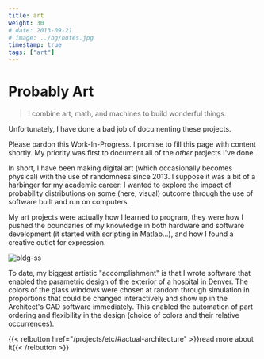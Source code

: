 ```yaml
---
title: art
weight: 30
# date: 2013-09-21
# image: ../bg/notes.jpg
timestamp: true
tags: ["art"]
---
```


# Probably Art

> I combine art, math, and machines to build wonderful things.

Unfortunately, I have done a bad job of documenting these projects.

Please pardon this Work-In-Progress. I promise to fill this page with content shortly.
My priority was first to document all of the _other_ projects I've done.

In short, I have been making digital art (which occasionally becomes physical) with the use of randomness since 2013.
I suppose it was a bit of a harbinger for my academic career: I wanted to explore the impact of probability distributions on some (here, visual) outcome through the use of software built and run on computers.

My art projects were actually how I learned to program, they were how I pushed the boundaries of my knowledge in both hardware and software development (it started with scripting in Matlab...), and how I found a creative outlet for expression.

![bldg-ss](../projects/njh/ss.jpg)

To date, my biggest artistic "accomplishment" is that I wrote software that enabled the parametric design of the exterior of a hospital in Denver.
The colors of the glass windows were chosen at random through simulation in proportions that could be changed interactively and show up in the Architect's CAD software immediately.
This enabled the automation of part ordering and flexibility in the design (choice of colors and their relative occurrences).

{{< relbutton href="/projects/etc/#actual-architecture" >}}read more about it{{< /relbutton >}}
